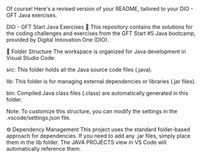 Of course! Here's a revised version of your README, tailored to your DIO - GFT Java exercises.

DIO - GFT Start Java Exercises 🚀
This repository contains the solutions for the coding challenges and exercises from the GFT Start #5 Java bootcamp, provided by Digital Innovation One (DIO).

📂 Folder Structure
The workspace is organized for Java development in Visual Studio Code:

src: This folder holds all the Java source code files (.java).

lib: This folder is for managing external dependencies or libraries (.jar files).

bin: Compiled Java class files (.class) are automatically generated in this folder.

Note: To customize this structure, you can modify the settings in the .vscode/settings.json file.

⚙️ Dependency Management
This project uses the standard folder-based approach for dependencies. If you need to add any .jar files, simply place them in the lib folder. The JAVA PROJECTS view in VS Code will automatically reference them.